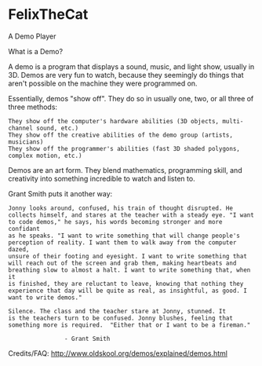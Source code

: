 # FelixTheCat
A Demo Player 

What is a Demo?

A demo is a program that displays a sound, music, and light show, usually in 3D. Demos are very fun to watch, because they seemingly do things that aren't possible on the machine they were programmed on.

Essentially, demos "show off". They do so in usually one, two, or all three of three methods:

    They show off the computer's hardware abilities (3D objects, multi-channel sound, etc.)
    They show off the creative abilities of the demo group (artists, musicians)
    They show off the programmer's abilities (fast 3D shaded polygons, complex motion, etc.)

Demos are an art form. They blend mathematics, programming skill, and creativity into something incredible to watch and listen to.

Grant Smith puts it another way:

	Jonny looks around, confused, his train of thought disrupted. He
	collects himself, and stares at the teacher with a steady eye. "I want
	to code demos," he says, his words becoming stronger and more confidant
	as he speaks. "I want to write something that will change people's
	perception of reality. I want them to walk away from the computer dazed,
	unsure of their footing and eyesight. I want to write something that
	will reach out of the screen and grab them, making heartbeats and
	breathing slow to almost a halt. I want to write something that, when it
	is finished, they are reluctant to leave, knowing that nothing they
	experience that day will be quite as real, as insightful, as good. I
	want to write demos."

	Silence. The class and the teacher stare at Jonny, stunned. It
	is the teachers turn to be confused. Jonny blushes, feeling that
	something more is required.  "Either that or I want to be a fireman."

					- Grant Smith
					
Credits/FAQ: http://www.oldskool.org/demos/explained/demos.html
